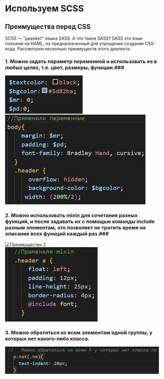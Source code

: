 # Используем SCSS

## Преимущества перед CSS

SCSS — "диалект" языка SASS. А что такое SASS? SASS это язык похожий на HAML, но предназначенный для упрощения создания CSS-кода. Рассмотрим несколько преимуществ 
этого диалекта:

### 1. Можно задать параметр переменной и использовать ее в любых целях, т.е. цвет, размеры, функции.###
![Преимущество 1](./img/Screenshot_2.png)<br>
![Пример](./img/Screenshot_4.png)


### 2. Можно использовать mixin для сочетания разных функций, и после задавать их c помощью команды include разным элементам, это позволяет не тратить время на описание всех функций каждый раз.###
![Преимущество 2](../img/Screenshot_3.png)<br>
![Пример](./img/Screenshot_1.png)

### 3. Можно обратиться ко всем элементам одной группы, у которых нет какого-либо класса. ### 
![Преимущество 3](./img/Screenshot_5.png)
